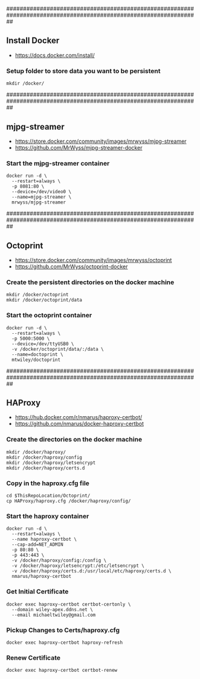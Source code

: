 ##################################################################################################################

## Install Docker

- https://docs.docker.com/install/

### Setup folder to store data you want to be persistent

    mkdir /docker/

##################################################################################################################

## mjpg-streamer

- https://store.docker.com/community/images/mrwyss/mjpg-streamer
- https://github.com/MrWyss/mjpg-streamer-docker

### Start the mjpg-streamer container

    docker run -d \
      --restart=always \
      -p 8081:80 \
      --device=/dev/video0 \
      --name=mjpg-streamer \
      mrwyss/mjpg-streamer

##################################################################################################################

## Octoprint

- https://store.docker.com/community/images/mrwyss/octoprint
- https://github.com/MrWyss/octoprint-docker


### Create the persistent directories on the docker machine

    mkdir /docker/octoprint
    mkdir /docker/octoprint/data



### Start the octoprint container

    docker run -d \
      --restart=always \
      -p 5000:5000 \
      --device=/dev/ttyUSB0 \
      -v /docker/octoprint/data/:/data \
      --name=doctoprint \
      mtwiley/doctoprint

##################################################################################################################

## HAProxy

- https://hub.docker.com/r/nmarus/haproxy-certbot/
- https://github.com/nmarus/docker-haproxy-certbot

### Create the directories on the docker machine

    mkdir /docker/haproxy/
    mkdir /docker/haproxy/config
    mkdir /docker/haproxy/letsencrypt
    mkdir /docker/haproxy/certs.d

### Copy in the haproxy.cfg file

    cd $ThisRepoLocation/Octoprint/
    cp HAProxy/haproxy.cfg /docker/haproxy/config/

### Start the haproxy container

    docker run -d \
      --restart=always \
      --name haproxy-certbot \
      --cap-add=NET_ADMIN
      -p 80:80 \
      -p 443:443 \
      -v /docker/haproxy/config:/config \
      -v /docker/haproxy/letsencrypt:/etc/letsencrypt \
      -v /docker/haproxy/certs.d:/usr/local/etc/haproxy/certs.d \
      nmarus/haproxy-certbot

### Get Initial Certificate

    docker exec haproxy-certbot certbot-certonly \
      --domain wiley-apex.ddns.net \
      --email michaeltwiley@gmail.com

### Pickup Changes to Certs/haproxy.cfg

    docker exec haproxy-certbot haproxy-refresh

### Renew Certificate

    docker exec haproxy-certbot certbot-renew
